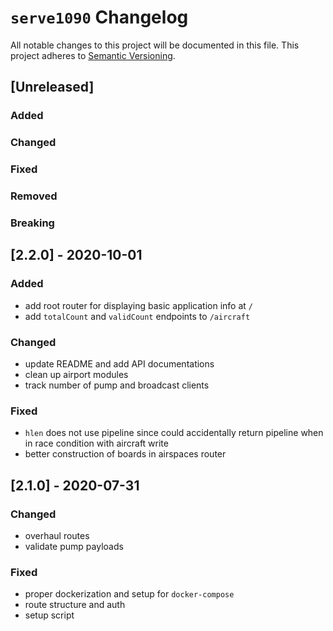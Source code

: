 # `serve1090` Changelog
All notable changes to this project will be documented in this file.
This project adheres to [Semantic Versioning](http://semver.org/).

## [Unreleased]
### Added
### Changed
### Fixed
### Removed
### Breaking

## [2.2.0] - 2020-10-01
### Added
- add root router for displaying basic application info at `/`
- add `totalCount` and `validCount` endpoints to `/aircraft`
### Changed
- update README and add API documentations
- clean up airport modules
- track number of pump and broadcast clients
### Fixed
- `hlen` does not use pipeline since could accidentally return pipeline when in race condition with aircraft write
- better construction of boards in airspaces router

## [2.1.0] - 2020-07-31
### Changed
- overhaul routes
- validate pump payloads
### Fixed
- proper dockerization and setup for `docker-compose`
- route structure and auth
- setup script